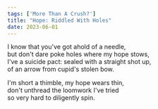 ```yaml
---
tags: ['More Than A Crush?']
title: "Hope: Riddled With Holes"
date: 2023-06-01
---
```


I know that you've got ahold of a needle,  
but don't dare poke holes where my hope stows,  
I've a suicide pact: sealed with a straight shot up,  
of an arrow from cupid's stolen bow.

I'm short a thimble, my hope wears thin,  
don't unthread the loomwork I've tried  
so very hard to diligently spin.

